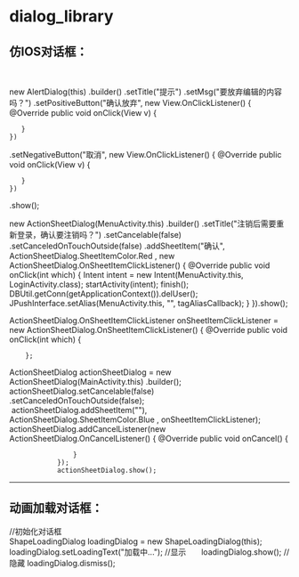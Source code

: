 # dialog_library
 <h2>仿IOS对话框：</h2><br>
 
  new AlertDialog(this)
  .builder()
  .setTitle("提示")
  .setMsg("要放弃编辑的内容吗？")
  .setPositiveButton("确认放弃", new View.OnClickListener() {
       @Override
       public void onClick(View v) {
                           
       }
    })
  .setNegativeButton("取消", new View.OnClickListener() {
       @Override
       public void onClick(View v) {

       }
    })
  .show();


  new ActionSheetDialog(MenuActivity.this)
                        .builder()
                        .setTitle("注销后需要重新登录，确认要注销吗？")
                        .setCancelable(false)
                        .setCanceledOnTouchOutside(false)
                        .addSheetItem("确认", ActionSheetDialog.SheetItemColor.Red
                                , new ActionSheetDialog.OnSheetItemClickListener() {
                                    @Override
                                    public void onClick(int which) {
                                        Intent intent = new Intent(MenuActivity.this, LoginActivity.class);
                                        startActivity(intent);
                                        finish();
                                        DBUtil.getConn(getApplicationContext()).delUser();
                                        JPushInterface.setAlias(MenuActivity.this, "", tagAliasCallback);
                                    }
                                }).show();
                                

 ActionSheetDialog.OnSheetItemClickListener onSheetItemClickListener = new ActionSheetDialog.OnSheetItemClickListener() {
            @Override
            public void onClick(int which) {
               
        };
                                
  ActionSheetDialog actionSheetDialog = new ActionSheetDialog(MainActivity.this)
                        .builder();
                actionSheetDialog.setCancelable(false)
                        .setCanceledOnTouchOutside(false);
                actionSheetDialog.addSheetItem(""), ActionSheetDialog.SheetItemColor.Blue
                            , onSheetItemClickListener);
                actionSheetDialog.addCancelListener(new ActionSheetDialog.OnCancelListener() {
                    @Override
                    public void onCancel() {
                      
                    }
                });
                actionSheetDialog.show();
                
 ---------------------------------------------------------------------------------------------  
 
 
 动画加载对话框：
 ---------------------------------------------------------------------------------------------
 //初始化对话框<br>
ShapeLoadingDialog loadingDialog = new ShapeLoadingDialog(this);
 loadingDialog.setLoadingText("加载中...");
 //显示       
  loadingDialog.show();
  //隐藏
  loadingDialog.dismiss();
 
  
